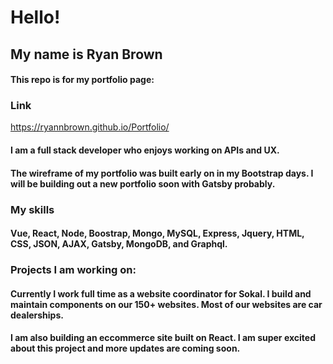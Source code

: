 # Hello!

## My name is Ryan Brown

#### This repo is for my portfolio page:  

### Link
https://ryannbrown.github.io/Portfolio/

#### I am a full stack developer who enjoys working on APIs and UX. 

#### The wireframe of my portfolio was built early on in my Bootstrap days. I will be building out a new portfolio soon with Gatsby probably. 

### My skills

#### Vue, React, Node, Boostrap, Mongo, MySQL, Express, Jquery, HTML, CSS, JSON, AJAX, Gatsby, MongoDB, and Graphql.


### Projects I am working on: 

#### Currently I work full time as a website coordinator for Sokal. I build and maintain components on our 150+ websites. Most of our websites are car dealerships. 

#### I am also building an eccommerce site built on React. I am super excited about this project and more updates are coming soon. 




